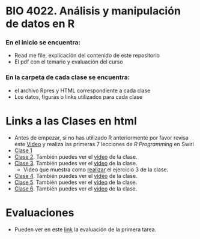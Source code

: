 # BIO 4022. Análisis y manipulación de datos en R

### En el inicio se encuentra:

- Read me file, explicación del contenido de este repositorio
- El pdf con el temario y evaluación del curso

### En la carpeta  de cada clase se encuentra:

- el archivo Rpres y HTML correspondiente a cada clase 
- Los datos, figuras o links utilizados para cada clase

# Links a las Clases en html

- Antes de empezar, si no has utilizado R anteriormente por favor revisa este 
  [Video](https://youtu.be/w6L7Ye18yPE) y realiza las primeras 7 lecciones de 
  *R Programming* en Swirl
- [Clase 1](http://rpubs.com/derek_corcoran/Clase1)
- [Clase 2](http://rpubs.com/derek_corcoran/Clase2). También puedes ver el [video](https://youtu.be/Ft6r7pD_eSs) de la clase.
- [Clase 3](http://rpubs.com/derek_corcoran/Clase3). También puedes ver el [video](https://youtu.be/5tjCeFb2oSk) de la clase.
    + Video que muestra como [realizar](https://youtu.be/lDp5OJzeG34) el ejercicio 3 de la clase.
- [Clase 4](http://rpubs.com/derek_corcoran/Clase4). También puedes ver el [video](https://youtu.be/miqDWpVEMRg) de la clase.
- [Clase 5](http://rpubs.com/derek_corcoran/Clase5). También puedes ver el [video](https://youtu.be/bvzi88XRq4c) de la clase.
- [Clase 6](http://rpubs.com/derek_corcoran/Clase6). También puedes ver el [video](https://youtu.be/nGb2__ksaho) de la clase.

# Evaluaciones

* Pueden ver en este [link](http://rpubs.com/derek_corcoran/NotasBIO4022_2_2017) la evaluación de la primera tarea.